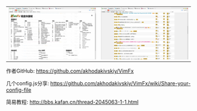 | | |
| :--------------------------------------- | :--------------------------------------- |
| <img width="410" src="img/vimfx-shortcuts.jpg" > | <img width="410" src="img/vimfx-browse.jpg" > |

作者GitHub: https://github.com/akhodakivskiy/VimFx

几个config.js分享: https://github.com/akhodakivskiy/VimFx/wiki/Share-your-config-file

简易教程: http://bbs.kafan.cn/thread-2045063-1-1.html